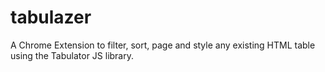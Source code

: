 # tabulazer
A Chrome Extension to filter, sort, page and style any existing HTML table using the Tabulator JS library.
